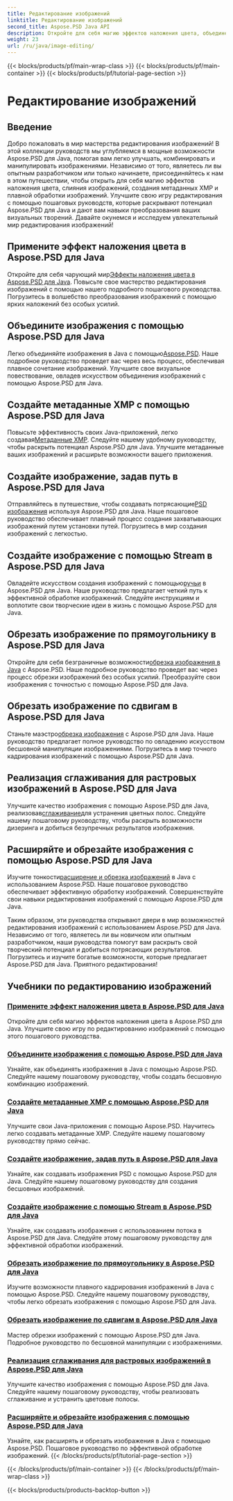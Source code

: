 ```yaml
---
title: Редактирование изображений
linktitle: Редактирование изображений
second_title: Aspose.PSD Java API
description: Откройте для себя магию эффектов наложения цвета, объединения изображений и плавной обработки изображений с помощью Aspose.PSD. Улучшите свою игру по редактированию изображений с помощью наших руководств.
weight: 23
url: /ru/java/image-editing/
---
```


{{< blocks/products/pf/main-wrap-class >}}
{{< blocks/products/pf/main-container >}}
{{< blocks/products/pf/tutorial-page-section >}}

# Редактирование изображений

## Введение 

Добро пожаловать в мир мастерства редактирования изображений! В этой коллекции руководств мы углубляемся в мощные возможности Aspose.PSD для Java, помогая вам легко улучшать, комбинировать и манипулировать изображениями. Независимо от того, являетесь ли вы опытным разработчиком или только начинаете, присоединяйтесь к нам в этом путешествии, чтобы открыть для себя магию эффектов наложения цвета, слияния изображений, создания метаданных XMP и плавной обработки изображений. Улучшите свою игру редактирования с помощью пошаговых руководств, которые раскрывают потенциал Aspose.PSD для Java и дают вам навыки преобразования ваших визуальных творений. Давайте окунемся и исследуем увлекательный мир редактирования изображений!

## Примените эффект наложения цвета в Aspose.PSD для Java

 Откройте для себя чарующий мир[Эффекты наложения цвета в Aspose.PSD для Java](./color-overlay-effect/). Повысьте свое мастерство редактирования изображений с помощью нашего подробного пошагового руководства. Погрузитесь в волшебство преобразования изображений с помощью ярких наложений без особых усилий.

## Объедините изображения с помощью Aspose.PSD для Java

 Легко объединяйте изображения в Java с помощью[Aspose.PSD](./combine-images/). Наше подробное руководство проведет вас через весь процесс, обеспечивая плавное сочетание изображений. Улучшите свое визуальное повествование, овладев искусством объединения изображений с помощью Aspose.PSD для Java.

## Создайте метаданные XMP с помощью Aspose.PSD для Java

 Повысьте эффективность своих Java-приложений, легко создавая[Метаданные XMP](./create-xmp-metadata/). Следуйте нашему удобному руководству, чтобы раскрыть потенциал Aspose.PSD для Java. Улучшите метаданные ваших изображений и расширьте возможности вашего приложения.

## Создайте изображение, задав путь в Aspose.PSD для Java

 Отправляйтесь в путешествие, чтобы создавать потрясающие[PSD изображения](./create-image-by-setting-path/) используя Aspose.PSD для Java. Наше пошаговое руководство обеспечивает плавный процесс создания захватывающих изображений путем установки путей. Погрузитесь в мир создания изображений с легкостью.

## Создайте изображение с помощью Stream в Aspose.PSD для Java

 Овладейте искусством создания изображений с помощью[ручьи](./create-image-using-stream/) в Aspose.PSD для Java. Наше руководство предлагает четкий путь к эффективной обработке изображений. Следуйте инструкциям и воплотите свои творческие идеи в жизнь с помощью Aspose.PSD для Java.

## Обрезать изображение по прямоугольнику в Aspose.PSD для Java

 Откройте для себя безграничные возможности[обрезка изображения в Java](./crop-image-by-rectangle/) с Aspose.PSD. Наше подробное руководство проведет вас через процесс обрезки изображений без особых усилий. Преобразуйте свои изображения с точностью с помощью Aspose.PSD для Java.

## Обрезать изображение по сдвигам в Aspose.PSD для Java

 Станьте маэстро[обрезка изображения](./crop-image-by-shifts/) с Aspose.PSD для Java. Наше руководство предлагает полное руководство по овладению искусством бесшовной манипуляции изображениями. Погрузитесь в мир точного кадрирования изображений с помощью Aspose.PSD для Java.

## Реализация сглаживания для растровых изображений в Aspose.PSD для Java

 Улучшите качество изображения с помощью Aspose.PSD для Java, реализовав[сглаживание](./implement-dithering/)для устранения цветных полос. Следуйте нашему пошаговому руководству, чтобы раскрыть возможности дизеринга и добиться безупречных результатов изображения.

## Расширяйте и обрезайте изображения с помощью Aspose.PSD для Java

 Изучите тонкости[расширение и обрезка изображений](./expand-and-crop-images/) в Java с использованием Aspose.PSD. Наше пошаговое руководство обеспечивает эффективную обработку изображений. Совершенствуйте свои навыки редактирования изображений с помощью Aspose.PSD для Java.

Таким образом, эти руководства открывают двери в мир возможностей редактирования изображений с использованием Aspose.PSD для Java. Независимо от того, являетесь ли вы новичком или опытным разработчиком, наши руководства помогут вам раскрыть свой творческий потенциал и добиться потрясающих результатов. Погрузитесь и изучите богатые возможности, которые предлагает Aspose.PSD для Java. Приятного редактирования!
## Учебники по редактированию изображений
### [Примените эффект наложения цвета в Aspose.PSD для Java](./color-overlay-effect/)
Откройте для себя магию эффектов наложения цвета в Aspose.PSD для Java. Улучшите свою игру по редактированию изображений с помощью этого пошагового руководства.
### [Объедините изображения с помощью Aspose.PSD для Java](./combine-images/)
Узнайте, как объединять изображения в Java с помощью Aspose.PSD. Следуйте нашему пошаговому руководству, чтобы создать бесшовную комбинацию изображений.
### [Создайте метаданные XMP с помощью Aspose.PSD для Java](./create-xmp-metadata/)
Улучшите свои Java-приложения с помощью Aspose.PSD. Научитесь легко создавать метаданные XMP. Следуйте нашему пошаговому руководству прямо сейчас.
### [Создайте изображение, задав путь в Aspose.PSD для Java](./create-image-by-setting-path/)
Узнайте, как создавать изображения PSD с помощью Aspose.PSD для Java. Следуйте нашему пошаговому руководству для создания бесшовных изображений.
### [Создайте изображение с помощью Stream в Aspose.PSD для Java](./create-image-using-stream/)
Узнайте, как создавать изображения с использованием потока в Aspose.PSD для Java. Следуйте этому пошаговому руководству для эффективной обработки изображений.
### [Обрезать изображение по прямоугольнику в Aspose.PSD для Java](./crop-image-by-rectangle/)
Изучите возможности плавного кадрирования изображений в Java с помощью Aspose.PSD. Следуйте нашему пошаговому руководству, чтобы легко обрезать изображения с помощью Aspose.PSD для Java.
### [Обрезать изображение по сдвигам в Aspose.PSD для Java](./crop-image-by-shifts/)
Мастер обрезки изображений с помощью Aspose.PSD для Java. Подробное руководство по бесшовной манипуляции с изображениями.
### [Реализация сглаживания для растровых изображений в Aspose.PSD для Java](./implement-dithering/)
Улучшите качество изображения с помощью Aspose.PSD для Java. Следуйте нашему пошаговому руководству, чтобы реализовать сглаживание и устранить цветовые полосы.
### [Расширяйте и обрезайте изображения с помощью Aspose.PSD для Java](./expand-and-crop-images/)
Узнайте, как расширять и обрезать изображения в Java с помощью Aspose.PSD. Пошаговое руководство по эффективной обработке изображений.
{{< /blocks/products/pf/tutorial-page-section >}}

{{< /blocks/products/pf/main-container >}}
{{< /blocks/products/pf/main-wrap-class >}}

{{< blocks/products/products-backtop-button >}}
